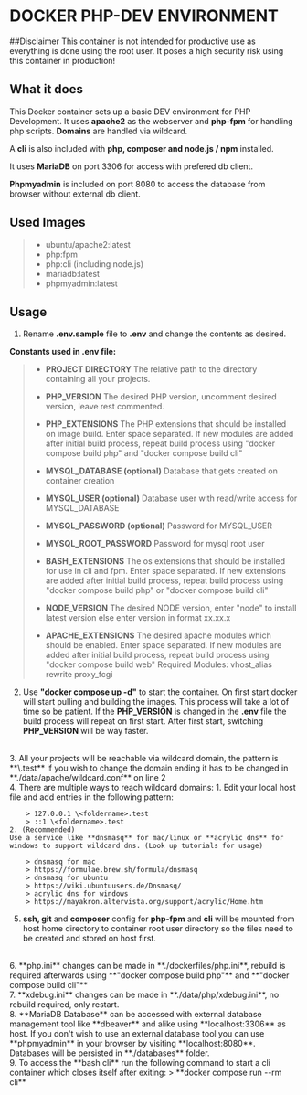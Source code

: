 # DOCKER PHP-DEV ENVIRONMENT

##Disclaimer
This container is not intended for productive use as everything is done using the root user. It poses a high security risk using this container in production!

## What it does
This Docker container sets up a basic DEV environment for PHP Development. It uses **apache2** as the webserver and **php-fpm** for handling php scripts. **Domains** are handled via wildcard.

A **cli** is also included with **php, composer and node.js / npm** installed.
 
It uses **MariaDB** on port 3306 for access with prefered db client.
  
**Phpmyadmin** is included on port 8080 to access the database from browser without external db client.

## Used Images
>- ubuntu/apache2:latest
>- php:fpm
>- php:cli (including node.js)
>- mariadb:latest
>- phpmyadmin:latest

## Usage
1. Rename **.env.sample** file to **.env** and change the contents as desired.

**Constants used in .env file:**
>- **PROJECT DIRECTORY**
>The relative path to the directory containing all your projects. 
> 
>- **PHP_VERSION**
> The desired PHP version, uncomment desired version, leave rest commented.
>- **PHP_EXTENSIONS**
> The PHP extensions that should be installed on image build. Enter space separated. If new modules are added after initial build process, repeat build process using "docker compose build php" and "docker compose build cli"
>- **MYSQL_DATABASE (optional)**
> Database that gets created on container creation
>- **MYSQL_USER (optional)**
> Database user with read/write access for MYSQL_DATABASE
>- **MYSQL_PASSWORD (optional)**
> Password for MYSQL_USER
>- **MYSQL_ROOT_PASSWORD**
> Password for mysql root user
>- **BASH_EXTENSIONS**
> The os extensions that should be installed for use in cli and fpm. Enter space separated. If new extensions are added after initial build process, repeat build process using "docker compose build php" or "docker compose build cli"
>- **NODE_VERSION**
> The desired NODE version, enter "node" to install latest version else enter version in format xx.xx.x
>- **APACHE_EXTENSIONS**
> The desired apache modules which should be enabled. Enter space separated. If new modules are added after initial build process, repeat build process using "docker compose build web"
Required Modules: vhost_alias rewrite proxy_fcgi

2. Use **"docker compose up -d"** to start the container. On first start docker will start pulling and building the images. This process will take a lot of time so be patient. If the **PHP_VERSION** is changed in the **.env** file the build process will repeat on first start. After first start, switching **PHP_VERSION** will be way faster.
<br>
3. All your projects will be reachable via wildcard domain, the pattern is **\<foldername>.test** if you wish to change the domain ending it has to be changed in **./data/apache/wildcard.conf** on line 2
<br>
4. There are multiple ways to reach wildcard domains:
    1. Edit your local host file and add entries in the following pattern:

        > 127.0.0.1 \<foldername>.test
        > ::1 \<foldername>.test
    2. (Recommended)
    Use a service like **dnsmasq** for mac/linux or **acrylic dns** for windows to support wildcard dns. (Look up tutorials for usage)

        > dnsmasq for mac
        > https://formulae.brew.sh/formula/dnsmasq
        > dnsmasq for ubuntu
        > https://wiki.ubuntuusers.de/Dnsmasq/
        > acrylic dns for windows
        > https://mayakron.altervista.org/support/acrylic/Home.htm

5. **ssh, git** and **composer** config for **php-fpm** and **cli** will be mounted from host home directory to container root user directory so the files need to be created and stored on host first.
<br>
6. **php.ini** changes can be made in **./dockerfiles/php.ini**, rebuild is required afterwards using **"docker compose build php"** and **"docker compose build cli"**
<br>
7. **xdebug.ini** changes can be made in **./data/php/xdebug.ini**, no rebuild required, only restart.
<br>
8. **MariaDB Database** can be accessed with external database management tool like **dbeaver** and alike using **localhost:3306** as host. If you don't wish to use an external database tool you can use **phpmyadmin** in your browser by visiting **localhost:8080**. Databases will be persisted in **./databases** folder.
<br>
9. To access the **bash cli** run the following command to start a cli container which closes itself after exiting:
    > **docker compose run --rm cli**